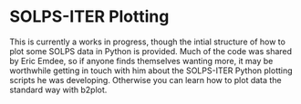 # SOLPS-ITER Plotting
This is currently a works in progress, though the intial structure of how to plot some SOLPS data in Python is provided. Much of the code was shared by Eric Emdee, so if anyone finds themselves wanting more, it may be worthwhile getting in touch with him about the SOLPS-ITER Python plotting scripts he was developing. Otherwise you can learn how to plot data the standard way with b2plot.

